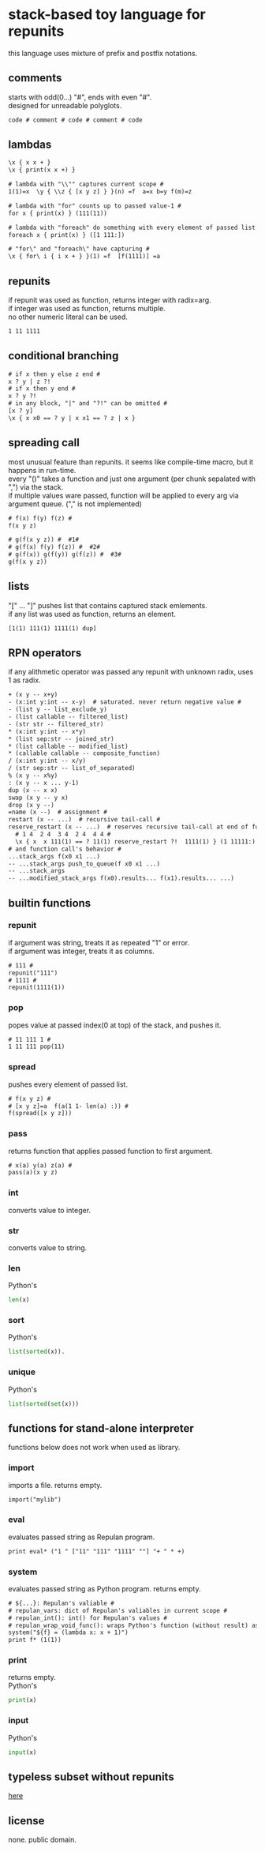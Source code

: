 # stack-based toy language for repunits

this language uses mixture of prefix and postfix notations.  

## comments

starts with odd(0...) "#", ends with even "#".  
designed for unreadable polyglots.

``` txt
code # comment # code # comment # code
```

## lambdas

``` txt
\x { x x + }
\x { print(x x +) }

# lambda with "\\"" captures current scope #
1(1)=x  \y { \\z { [x y z] } }(n) =f  a=x b=y f(m)=z

# lambda with "for" counts up to passed value-1 #
for x { print(x) } (111(11))

# lambda with "foreach" do something with every element of passed list #
foreach x { print(x) } ([1 111:])

# "for\" and "foreach\" have capturing #
\x { for\ i { i x + } }(1) =f  [f(1111)] =a
```

## repunits

if repunit was used as function, returns integer with radix=arg.  
if integer was used as function, returns multiple.  
no other numeric literal can be used.  

``` txt
1 11 1111
```

## conditional branching

``` txt
# if x then y else z end #
x ? y | z ?!
# if x then y end #
x ? y ?!
# in any block, "|" and "?!" can be omitted #
[x ? y]
\x { x x0 == ? y | x x1 == ? z | x }
```

## spreading call

most unusual feature than repunits. it seems like compile-time macro, but it happens in run-time.  
every "()" takes a function and just one argument (per chunk sepalated with ",") via the stack.  
if multiple values ware passed, function will be applied to every arg via argument queue. ("," is not implemented)

``` txt
# f(x) f(y) f(z) #
f(x y z)

# g(f(x y z)) #  #1#
# g(f(x) f(y) f(z)) #  #2#
# g(f(x)) g(f(y)) g(f(z)) #  #3#
g(f(x y z))
```

## lists

"[" ... "]" pushes list that contains captured stack emlements.  
if any list was used as function, returns an element.  

``` txt
[1(1) 111(1) 1111(1) dup]
```

## RPN operators

if any alithmetic operator was passed any repunit with unknown radix, uses 1 as radix.

``` txt
+ (x y -- x+y)
- (x:int y:int -- x-y)  # saturated. never return negative value #
- (list y -- list_exclude_y)
- (list callable -- filtered_list)
- (str str -- filtered_str)
* (x:int y:int -- x*y)
* (list sep:str -- joined_str)
* (list callable -- modified_list)
* (callable callable -- composite_function)
/ (x:int y:int -- x/y)
/ (str sep:str -- list_of_separated)
% (x y -- x%y)
: (x y -- x ... y-1)
dup (x -- x x)
swap (x y -- y x)
drop (x y --)
=name (x --)  # assignment #
restart (x -- ...)  # recursive tail-call #
reserve_restart (x -- ...)  # reserves recursive tail-call at end of function #
  # 1 4  2 4  3 4  2 4  4 4 #
  \x { x  x 111(1) == ? 11(1) reserve_restart ?!  1111(1) } (1 11111:)
# and function call's behavior #
...stack_args f(x0 x1 ...)
-- ...stack_args push_to_queue(f x0 x1 ...)
-- ...stack_args
-- ...modified_stack_args f(x0).results... f(x1).results... ...)
```

## builtin functions

### repunit

if argument was string, treats it as repeated "1" or error.  
if argument was integer, treats it as columns.

``` txt
# 111 #
repunit("111")
# 1111 #
repunit(1111(1))
```

### pop

popes value at passed index(0 at top) of the stack, and pushes it.

``` txt
# 11 111 1 #
1 11 111 pop(11)
```

### spread

pushes every element of passed list.

``` txt
# f(x y z) #
# [x y z]=a  f(a(1 1- len(a) :)) #
f(spread([x y z]))
```

### pass

returns function that applies passed function to first argument.

``` txt
# x(a) y(a) z(a) #
pass(a)(x y z)
```

### int

converts value to integer.

### str

converts value to string.

### len

Python's

``` py
len(x)
```

### sort

Python's

``` py
list(sorted(x)).
```

### unique

Python's

``` py
list(sorted(set(x)))
```

## functions for stand-alone interpreter

functions below does not work when used as library.

### import

imports a file. returns empty.

``` txt
import("mylib")
```

### eval

evaluates passed string as Repulan program.

``` txt
print eval* ("1 " ["11" "111" "1111" ""] "+ " * +)
```

### system

evaluates passed string as Python program. returns empty.

``` txt
# ${...}: Repulan's valiable #
# repulan_vars: dict of Repulan's valiables in current scope #
# repulan_int(): int() for Repulan's values #
# repulan_wrap_void_func(): wraps Python's function (without result) as Repulan's callable #
system("${f} = (lambda x: x + 1)")
print f* (1(1))
```

### print

returns empty.  
Python's

``` py
print(x)
```

### input

Python's

``` py
input(x)
```

## typeless subset without repunits

[here](./rul0/readme.md)

## license

none. public domain.
